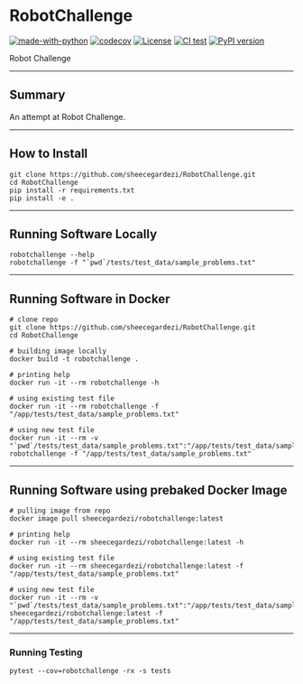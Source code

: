 # RobotChallenge
[![made-with-python](https://img.shields.io/badge/Made%20with-Python-1f425f.svg)](https://www.python.org/)
[![codecov](https://codecov.io/gh/sheecegardezi/RobotChallenge/branch/main/graph/badge.svg)](https://codecov.io/gh/sheecegardezi/RobotChallenge)
[![License](https://img.shields.io/badge/License-Apache_2.0-blue.svg)](https://opensource.org/licenses/Apache-2.0)
[![CI test](https://github.com/sheecegardezi/RobotChallenge/actions/workflows/actions.yml/badge.svg)](https://github.com/pypa/build/actions/workflows/actions.yml)
[![PyPI version](https://badge.fury.io/py/robotchallenge.svg)](https://pypi.org/project/robotchallenge/)


Robot Challenge

--------------------------------------------------------------------------------
## Summary


An attempt at Robot Challenge.

--------------------------------------------------------------------------------
## How to Install


    git clone https://github.com/sheecegardezi/RobotChallenge.git
    cd RobotChallenge
    pip install -r requirements.txt
    pip install -e .

--------------------------------------------------------------------------------
## Running Software Locally


    robotchallenge --help
    robotchallenge -f "`pwd`/tests/test_data/sample_problems.txt"


--------------------------------------------------------------------------------
## Running Software in Docker 

    # clone repo
    git clone https://github.com/sheecegardezi/RobotChallenge.git
    cd RobotChallenge
    
    # building image locally
    docker build -t robotchallenge .

    # printing help
    docker run -it --rm robotchallenge -h

    # using existing test file 
    docker run -it --rm robotchallenge -f "/app/tests/test_data/sample_problems.txt"
    
    # using new test file 
    docker run -it --rm -v "`pwd`/tests/test_data/sample_problems.txt":"/app/tests/test_data/sample_problems.txt" robotchallenge -f "/app/tests/test_data/sample_problems.txt"
    


--------------------------------------------------------------------------------
## Running Software using prebaked Docker Image


    # pulling image from repo
    docker image pull sheecegardezi/robotchallenge:latest

    # printing help
    docker run -it --rm sheecegardezi/robotchallenge:latest -h

    # using existing test file 
    docker run -it --rm sheecegardezi/robotchallenge:latest -f "/app/tests/test_data/sample_problems.txt"

    # using new test file 
    docker run -it --rm -v "`pwd`/tests/test_data/sample_problems.txt":"/app/tests/test_data/sample_problems.txt" sheecegardezi/robotchallenge:latest -f "/app/tests/test_data/sample_problems.txt"

--------------------------------------------------------------------------------    
### Running Testing

    pytest --cov=robotchallenge -rx -s tests
